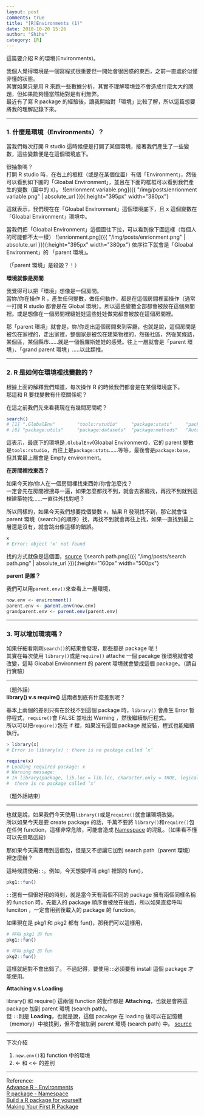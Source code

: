 ```yaml
---
layout: post
comments: true
title: "[R]Environments (1)"
date: 2018-10-20 15:26
author: "Shihs"
category: [R]
---
```


這篇要介紹 R 的環境(Environments)。

我個人覺得環境是一個寫程式很重要但一開始會很困惑的東西，之前一直處於似懂非懂的狀態。
<br>
其實如果只是用 R 來跑一些數據分析，其實不理解環境並不會造成什麼太大的問題，但如果能夠懂當然絕對是有利無弊。
<br>
最近有了寫 R package 的經驗後，讓我開始對「環境」比較了解，所以這篇想要將我的理解記錄下來。

***

### 1. 什麼是環境（Environments）？

當我們每次打開 R studio 這時候便是打開了某個環境，接著我們產生了一些變數，這些變數便是在這個環境底下。

很抽象嗎？
<br>
打開 R studio 時，在右上的框框（或是在某個位置）有個「Environment」，然後可以看到如下圖的「Gloabal Environment」，並且在下面的框框可以看到我們產生的變數（圖中的 x）。
![enrionment variable.png]({{ "/img/posts/enrionment variable.png" | absolute_url }}){:height="395px" width="380px"}


這就表示，我們現在在「Gloabal Environment」這個環境底下，且 x 這個變數在「Gloabal Environment」環境中。

當我們把「Gloabal Environment」這個圖往下拉，可以看到像下圖這樣（每個人的可能都不太一樣）
![enrionment.png]({{ "/img/posts/enrionment.png" | absolute_url }}){:height="395px" width="380px"}
依序往下就會是「Gloabal Environment」的 「parent 環境」。

（「parent 環境」是殺毀？！）

**環境就像是房間**

我覺得可以把「環境」想像是一個房間。
<br>
當妳/你在操作 R ，產生任何變數，做任何動作，都是在這個房間裡面操作（通常一打開 R studio 都會是在 Global 環境）。所以這些變數全部都會被放在這個房間裡。或是想像在一個房間裡縫娃娃這些娃娃做完都會被放在這個房間裡。

那「parent 環境」就會是，妳/你走出這個房間來到客廳，也就是說，這個房間是被包在家裡的，走出家裡，整個家是被包在建築物裡的，然後社區，然後某條路，某個區，某個縣市......就是一個俄羅斯娃娃的感覺。往上一層就會是「parent 環境」、「grand parent 環境」.....以此類推。

***

### 2. R 是如何在環境裡找變數的？

根據上面的解釋我們知道，每次操作 R 的時候我們都會是在某個環境底下。
<br>
那這和 R 要找變數有什麼關係呢？

在這之前我們先來看我現在有幾間房間呢？
```r
search()
# [1] ".GlobalEnv"        "tools:rstudio"     "package:stats"     "package:graphics"  "package:grDevices"
# [6] "package:utils"     "package:datasets"  "package:methods"   "Autoloads"         "package:base"
```
這表示，最底下的環境是`.GlobalEnv`(Gloabal Environment)，它的 parent 變數是`tools:rstudio`，再往上是`package:stats`......等等，最後會是`package:base`，但其實最上層會是 Empty environment。

**在房間裡找東西？**

如果今天妳/你人在一個房間裡找東西妳/你會怎麼找？
<br>
一定會先在房間裡搜尋一遍，如果怎麼都找不到，就會去客廳找，再找不到就到這棟建築物找......一直往外找對吧？

所以同樣的，如果今天我們想要找個變數 x，結果 R 發現找不到，那它就會往 parent 環境（search()的順序）找，再找不到就會再往上找，如果一直找到最上層還是沒有，就會跳出像這樣的錯誤。
```r
x
# Error: object 'x' not found
```
找的方式就像是這個圖，[source](http://adv-r.had.co.nz/Environments.html)
![search path.png]({{ "/img/posts/search path.png" | absolute_url }}){:height="160px" width="500px"}


**parent 是誰？**

我們可以用`parent.env()`來查看上一層環境，
```r
now.env <- environment()
parent.env <- parent.env(now.env)
grandparent.env <- parent.env(parent.env)
```

***

### 3. 可以增加環境嗎？
如果仔細看剛剛`search()`的結果會發現，那些都是 package 呢！
<br>
其實在每次使用 `library()`或是`require()` attache 一個 pacakge 後環境就會被改變，這時 Gloabal Environment 的 parent 環境就會變成這個 package。（請自行實驗）

***

（題外話）
<br>
**library() v.s require()**
這兩者到底有什麼差別呢？

基本上兩個的差別只有在於找不到這個 package 時，`library()` 會產生 Error 暫停程式，`require()`會 FALSE 並吐出 Warning ，然後繼續執行程式。
<br>
所以可以把`require()`包在 if 裡，如果沒有這個 package 就安裝，程式也能繼續執行。

```r
> library(x)
# Error in library(x) : there is no package called ‘x’

require(x)
# Loading required package: x
# Warning message:
# In library(package, lib.loc = lib.loc, character.only = TRUE, logical.return = TRUE,  :
#  there is no package called ‘x’
```
（題外話結束）

***

也就是說，如果我們今天使用`library()`或是`require()`就會讓環境改變。
<br>
所以如果今天是要 create package 的話，千萬不要將 `library()`和`require()`包在任何 function，這樣非常危險，可能會造成 [Namespace](http://r-pkgs.had.co.nz/namespace.html) 的混亂。（如果看不懂可以先忽略這段）

那如果今天需要用到這個包，但是又不想讓它加到 search path（parent 環境）裡怎麼辦？

這時候請使用`::`。例如，今天想要呼叫 pkg1 裡頭的 fun()，
```r
pkg1::fun()
```
`::`還有一個很好用的時刻，就是當今天有兩個不同的 package 擁有兩個同樣名稱的 function 時，先載入的 package 順序會被放在後面，所以如果直接呼叫 funciton ，一定會用到後載入的 package 的 function。

如果現在是 pkg1 和 pkg2 都有 fun()，那我們可以這樣用，
```r
# 呼叫 pkg1 的 fun
pkg1::fun()

# 呼叫 pkg2 的 fun
pkg2::fun()
```
這樣就絕對不會出錯了。
不過記得，要使用`::`必須要有 install 這個 package 才能使用。

**Attaching v.s Loading**

library() 和 require() 這兩個 function 的動作都是 **Attaching**，也就是會將這 package 加到 parent 環境 (search path)。
<br>
但 `::`則是 **Loading**，也就是說，這個 pacakge 在 loading 後可以在記憶體（memory）中被找到，但不會被加到 parent 環境 (search path) 中。
[source](http://r-pkgs.had.co.nz/namespace.html#search-path)

***

下次介紹
<br>
1. `new.env()`和 function 中的環境
2. <- 和 <<- 的差別


***

Reference:
<br>
[Advance R - Environments](http://adv-r.had.co.nz/Environments.html)
<br>
[R package - Namespace](http://r-pkgs.had.co.nz/namespace.html)
<br>
[Build a R package for yourself](https://www.gl-li.com/2017/09/14/build-a-r-package-for-yourself/)
<br>
[Making Your First R Package](http://tinyheero.github.io/jekyll/update/2015/07/26/making-your-first-R-package.html)
